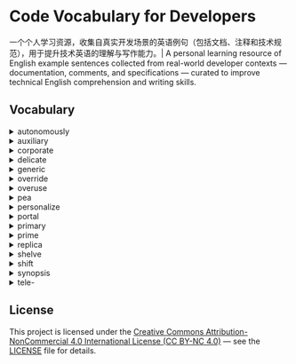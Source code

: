# Code Vocabulary for Developers

一个个人学习资源，收集自真实开发场景的英语例句（包括文档、注释和技术规范），用于提升技术英语的理解与写作能力。| A personal learning resource of English example sentences collected from real-world developer contexts — documentation, comments, and specifications — curated to improve technical English comprehension and writing skills.

## Vocabulary

<details><summary>autonomously</summary>

* adv. 自治的，独立自主地
</details>

<details><summary>auxiliary</summary>

* adj. 辅助的
  * You can also have sidecar containers that provide auxiliary services to the main application Pod (for example: a service mesh). | [查看原文](https://kubernetes.io/docs/concepts/workloads/pods/#:~:text=containers%20that%20provide-,auxiliary,-services%20to%20the) | 你也可以使用边车容器，边车容器为主应用 Pod 提供辅助服务（比如: service mesh）。
* adj. 备用的
</details>

<details>

<summary>corporate</summary>

* adj. 公司的
  * [Kubernetes pods installed on linux server can’t access any API’s or ips from local **corporate** network but can communicate with each other and internet.](https://discuss.kubernetes.io/t/kubernetes-pods-installed-on-linux-server-cant-access-any-apis-or-ips-from-local-corporate-network-but-can-communicate-with-each-other-and-internet/30226/1)
    * 运行在 Linux 服务器上的 k8s pods，无法访问本地**公司**网络的任何 API 或 IP，但可以互相通信并访问互联网。
* adj. 全体的，团体的

</details>

<details><summary>delicate</summary>

* adj. 微妙的；易受损的；精美的
  * Delicate dance: the semaphore implementation calls acquireSudog, acquireSudog calls new(sudog), new calls malloc, malloc can call the garbage collector, and the garbage collector calls the semaphore implementation in stopTheWorld. Break the cycle by doing acquirem/releasem around new(sudog). The acquirem/releasem increments m.locks during new(sudog), which keeps the garbage collector from being invoked. | [查看原文](https://github.com/golang/go/blob/a5f55a441ef497d8e2a12610f4ec2bd32fdc04b2/src/runtime/proc.go#L491) | 精妙的配合：信号量的实现会调用 acquireSudog，acquireSudog 会调用 new(sudog)，new 会调用 malloc，malloc 可能会调用垃圾回收器，而垃圾回收器在 stopTheWorld 中又会调用信号量的实现。通过在 new(sudog) 周围执行 acquirem/releasem 来打破这个循环。acquirem/releasem 会在执行 new(sudog) 期间增加 m.locks，这样可以防止垃圾回收器被调用。
* adj.（仪器等）精密的
* adj. (人)柔弱的
</details>

<details>

<summary>generic</summary>

* adj. 一般的，通用的
* adj. 无商标的

</details>

<details><summary>override</summary>

* vt.（以权利）否决，推翻
* vt. 凌驾
* vt. 覆盖
  * The kubelet is the primary "node agent" that runs on each node. It can register the node with the apiserver using one of: the hostname; a flag to override the hostname; or specific logic for a cloud provider. | [查看原文](https://kubernetes.io/docs/reference/command-line-tools-reference/kubelet/#synopsis:~:text=Synopsis-,The,-kubelet%20is%20the) | kubelet 是主要的“节点代理”，运行在每个节点上。它可以使用以下之一向 apiserver 注册节点：主机名；一个覆盖主机名的 flag；或者云服务提供商的特定逻辑。
</details>

<details><summary>overuse</summary>

* n. 使用过度，滥用
  * Overuse of `//go:linkname` to reach into Go standard library internals (especially runtime internals) means that when we do change the standard library internals in ways that should not matter, we can end up breaking packages that are depended on by a large swath of the Go ecosystem. | [查看原文](https://github.com/golang/go/issues/67401#:~:text=Contributor-,Overuse,-of%20//go%3Alinkname) | 过度使用 `//go:linkname` 访问 Go 标准库的内部（尤其是 runtime 的内部），意味着当我们以本不该影响外部的方式修改标准库内部时，可能会导致依赖这些包的 Go 生态系统中大量软件发生破坏。
* vt. 使用国服，滥用
</details>

<details><summary>pea</summary>

* n. 豌豆
  * [A Pod (as in a pod of whales or **pea** pod) is a group of one or more containers.](https://kubernetes.io/docs/concepts/workloads/pods/#:~:text=as%20in%20a%20pod%20of%20whales%20or%20pea%20pod)
    * 一个 Pod（就像鲸群或者豌豆荚）是一组容器。

</details>

<details><summary>personalize</summary>

* vt. 为个人定制
  * **Personalization**. To tailor the content and information that we may send or display to you on our Sites and in our Services, to offer location customization and **personalized** help and instructions and to otherwise **personalize** your experiences. | [查看原文](https://www.linuxfoundation.org/legal/privacy-policy#:~:text=our%20legal%20rights.-,Personalization,-.%20To%20tailor%20the) | 个性化。（我们收集个人信息的目的之一），是定制我们可能在网站和服务中向您发送或展示的内容和信息，是为了提供基于位置的定制服务以及个性化的帮助和指导，从而使您的使用体验更加个性化。
</details>

<details>

<summary>portal</summary>

* n. 门户网站
  * [Backstage is an open framework for building developer **portals**.](https://github.com/backstage/backstage#:~:text=Backstage%20is%20an%20open%20framework%20for%20building%20developer%20portals)
    * Backstage 是一个用于构建开发者**门户**的开放框架。
* n. 出入口
* n. 正门

</details>

<details><summary>primary</summary>

* adj. 首要的
  * The kubelet is the **primary** "node agent" that runs on each node. | [查看原文](https://kubernetes.io/docs/reference/command-line-tools-reference/kubelet/#synopsis:~:text=The%20kubelet%20is%20the%20primary%20%22node%20agent%22%20that%20runs%20on%20each%20node.) | kubelet 是**首要的**“节点代理”，运行在每个节点上。
* adj. 最早的
* adj. 小学的
</details>

<details><summary>prime</summary>

* adj. 首要的
  * CI/CD servers are **prime** targets for attacks, giving hackers access to source code and sensitive data. | [查看原文](https://www.jetbrains.com/lp/teamcity-cicd-security-whitepaper/#:~:text=CI/CD%20servers%20are%20prime%20targets%20for%20attacks%2C%20giving%20hackers%20access%20to%20source%20code%20and%20sensitive%20data.) | CI/CD服务器是攻击的**首要**目标，使黑客能够访问源代码和敏感数据。
* adj. 最好的
* adj. 典型的
* n. 盛年，鼎盛时期
* vt. 准备；事先指点
</details>

<details>

<summary>replica</summary>

* n. 复制品，仿制品
  * [On the source and each **replica**, you must set the server_id system variable to establish a unique replication ID in the range from 1 to 2<sup>32</sup> − 1.](https://dev.mysql.com/doc/refman/8.0/en/replication-options-replica.html#:~:text=On%20the%20source%20and%20each%20replica%2C%20you%20must%20set%20the%20server_id%20system%20variable%20to%20establish%20a%20unique%20replication%20ID%20in%20the%20range%20from%201%20to%20232%20%E2%88%92%201.)
    * 在主服务器与每个**副本**上，都必须设置 server_id 系统变量，以建立一个在 1 到 2³² − 1 范围内唯一的复制 ID。

</details>

<details>

<summary>shelve</summary>

* vt. 搁置（计划）
* vt. 把...放在架子上
* vi. （陆地）倾斜

</details>

<details>

<summary>shift</summary>

* vi. vt. 转移，挪动
  * **Shift** Testing Left. [原文](https://telepresence.io/#:~:text=see%20results%20immediately.-,Shift%20Testing%20Left,-You%20want%20to) 把测试提前到开发早期进行，让问题更早被发现、更便宜地解决。
  * **Shift** the positional parameters to the left by n: the positional parameters from `n+1` … `$#` are renamed to `$1` … `$#-n`. [原文](https://www.gnu.org/software/bash/manual/bash.html#:~:text=Shift%20the%20positional%20parameters%20to%20the%20left%20by%20n%3A%20the%20positional%20parameters%20from%20n%2B1%20%E2%80%A6%20%24%23%20are%20renamed%20to%20%241%20%E2%80%A6%20%24%23%2Dn.) 把位置参数向左**移动** n 个位置：从 `n+1` 到 `$#` 的位置参数被重命名为 `$1` 到 `$#-n`.
* vi. vt. 换（挡）
* vi. （情况等）改变
* vt. 改变观点（态度等）
* vt. 推卸（责任）
* n. 改变，转变

</details>

<details><summary>synopsis</summary>

* n.（书、电影等）提要，梗概
  * [Synopsis](https://kubernetes.io/docs/reference/command-line-tools-reference/kubelet/#synopsis)
</details>

<details>

<summary>tele-</summary>

* comb. "远距离"
  * [Telepresence](https://telepresence.io/) 远程呈现
  * [Telemetry](https://opentelemetry.io/) 遥感勘测；远距离测量术

</details>

## License

This project is licensed under the [Creative Commons Attribution-NonCommercial 4.0 International License (CC BY-NC 4.0)](https://creativecommons.org/licenses/by-nc/4.0/) — see the [LICENSE](https://github.com/dushaoshuai/code-vocab/blob/main/LICENSE) file for details.
